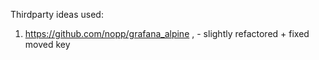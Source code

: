 

Thirdparty ideas used:

1)  https://github.com/nopp/grafana_alpine , - slightly refactored + fixed moved key
